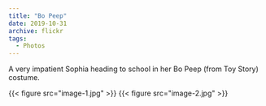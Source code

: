 ```yaml
---
title: "Bo Peep"
date: 2019-10-31
archive: flickr
tags: 
  - Photos
---
```


A very impatient Sophia heading to school in her Bo Peep (from Toy Story) costume.

{{< figure src="image-1.jpg" >}}
{{< figure src="image-2.jpg" >}}
